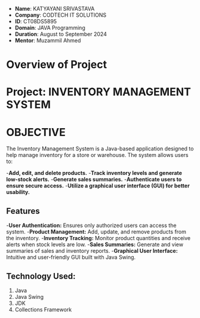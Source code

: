 - **Name**: KATYAYANI SRIVASTAVA
- **Company**: CODTECH IT SOLUTIONS
- **ID**: CT08DS5895
- **Domain**: JAVA Programming
- **Duration**: August to September 2024
- **Mentor**: Muzammil Ahmed

# Overview of Project
# Project: INVENTORY MANAGEMENT SYSTEM

# OBJECTIVE

The Inventory Management System is a Java-based application designed to help manage inventory for a store or warehouse. The system allows users to:

-**Add, edit, and delete products.**
-**Track inventory levels and generate low-stock alerts.**
-**Generate sales summaries.**
-**Authenticate users to ensure secure access.**
-**Utilize a graphical user interface (GUI) for better usability.**

## Features

-**User Authentication:** Ensures only authorized users can access the system.
-**Product Management:** Add, update, and remove products from the inventory.
-**Inventory Tracking:** Monitor product quantities and receive alerts when stock levels are low.
-**Sales Summaries:** Generate and view summaries of sales and inventory reports.
-**Graphical User Interface:** Intuitive and user-friendly GUI built with Java Swing.

## Technology Used:
1) Java
2) Java Swing
3) JDK
4) Collections Framework



